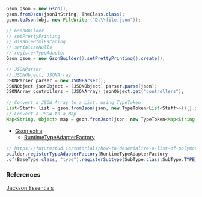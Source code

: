 ```java
Gson gson = new Gson();
gson.fromJson(jsonInString, TheClass.class);
gson.toJson(obj, new FileWriter("D:\\file.json"));

// GsonBuilder
// setPrettyPrinting
// disableHtmlEscaping
// serializeNulls
// registerTypeAdapter
Gson gson = new GsonBuilder().setPrettyPrinting().create();

// JSONParser
// JSONObject, JSONArray
JSONParser parser = new JSONParser();
JSONObject jsonObject = (JSONObject) parser.parse(json);
JSONArray controllers = (JSONArray) jsonObject.get("controllers");

// Convert a JSON Array to a List, using TypeToken
List<Staff> list = gson.fromJson(json, new TypeToken<List<Staff>>(){}.getType());
// Convert a JSON to a Map
Map<String, Object> map = gson.fromJson(json, new TypeToken<Map<String, Object>>(){}.getType());
```

- [Gson extra](https://github.com/google/gson/issues/1104)
  - [RuntimeTypeAdapterFactory](https://github.com/google/gson/blob/master/extras/src/main/java/com/google/gson/typeadapters/RuntimeTypeAdapterFactory.java)
```java
// https://futurestud.io/tutorials/how-to-deserialize-a-list-of-polymorphic-objects-with-gson
builder.registerTypeAdapterFactory(RuntimeTypeAdapterFactory
.of(BaseType.class, "type").registerSubtype(SubType.class,SubType.TYPE))
```

### References
[Jackson Essentials](/2016/03/jackson-essentials-json-libaray.html)